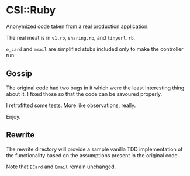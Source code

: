 # CSI::Ruby

Anonymized code taken from a real production application.

The real meat is in `v1.rb`, `sharing.rb`, and `tinyurl.rb`.

`e_card` and `email` are simplified stubs included only to make
the controller run.

## Gossip

The original code had two bugs in it which were the least interesting
thing about it. I fixed those so that the code can be savoured properly.

I retrofitted some tests. More like observations, really.

Enjoy.

## Rewrite

The rewrite directory will provide a sample vanilla TDD implementation
of the functionality based on the assumptions present in the original code.

Note that `ECard` and `Email` remain unchanged.
